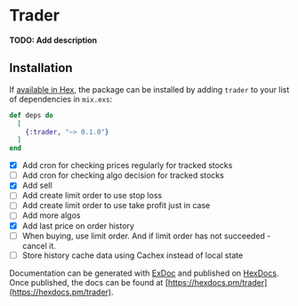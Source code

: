 # Trader

**TODO: Add description**

## Installation

If [available in Hex](https://hex.pm/docs/publish), the package can be installed
by adding `trader` to your list of dependencies in `mix.exs`:

```elixir
def deps do
  [
    {:trader, "~> 0.1.0"}
  ]
end
```

- [x] Add cron for checking prices regularly for tracked stocks
- [ ] Add cron for checking algo decision for tracked stocks
- [x] Add sell
- [ ] Add create limit order to use stop loss
- [ ] Add create limit order to use take profit just in case
- [ ] Add more algos
- [x] Add last price on order history
- [ ] When buying, use limit order. And if limit order has not succeeded - cancel it.
- [ ] Store history cache data using Cachex instead of local state

Documentation can be generated with [ExDoc](https://github.com/elixir-lang/ex_doc)
and published on [HexDocs](https://hexdocs.pm). Once published, the docs can
be found at [https://hexdocs.pm/trader](https://hexdocs.pm/trader).

